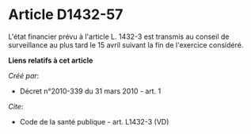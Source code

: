 # Article D1432-57

L'état financier prévu à l'article L. 1432-3 est transmis au conseil de surveillance au plus tard le 15 avril suivant la fin
de l'exercice considéré.

**Liens relatifs à cet article**

_Créé par_:

  - Décret n°2010-339 du 31 mars 2010 - art. 1

_Cite_:

  - Code de la santé publique - art. L1432-3 (VD)
